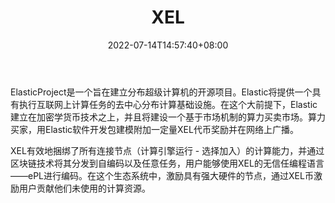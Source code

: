 ﻿---
weight: 
title: "XEL"
description: "ElasticProject是一个旨在建立分布超级计算机的开源"
date: 2022-07-14T14:57:40+08:00
lastmod: 2022-07-14T14:57:40+08:00
draft: false
authors: ["Simon"]
featuredImage: "xel.webp"
link: "https://explorer.xel.org/"
tags: ["数字代币","XEL"]
categories: ["navigation"]
navigation: ["数字代币"]
lightgallery: true
toc: true
pinned: false
recommend: false
recommend1: false
---
ElasticProject是一个旨在建立分布超级计算机的开源项目。Elastic将提供一个具有执行互联网上计算任务的去中心分布计算基础设施。在这个大前提下，Elastic建立在加密学货币技术之上，并且将建设一个基于市场机制的算力买卖市场。算力买家，用Elastic软件开发包建模附加一定量XEL代币奖励并在网络上广播。

XEL有效地捆绑了所有连接节点（计算引擎运行 - 选择加入）的计算能力，并通过区块链技术将其分发到自编码以及任意任务，用户能够使用XEL的无信任编程语言——ePL进行编码。在这个生态系统中，激励具有强大硬件的节点，通过XEL币激励用户贡献他们未使用的计算资源。